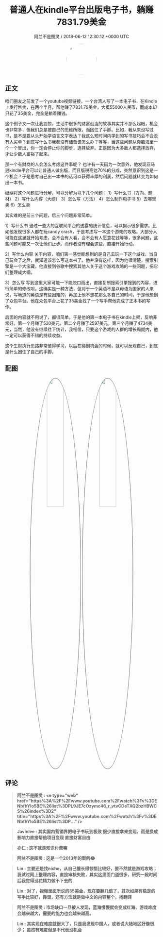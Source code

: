 <h1 align="center">普通人在kindle平台出版电子书，躺赚7831.79美金</h1>
<p align="center">
    <a>阿兰不是图灵 / 2018-06-12 12:30:12 &#43;0000 UTC</a>
</p>

<div align="center">
    <img src="https://images.zsxq.com/Fg8Nf_Q52EY0PPH_-ZumJ0-oSqF4?e=1590940799&amp;token=kIxbL07-8jAj8w1n4s9zv64FuZZNEATmlU_Vm6zD:onvm5qZVfB0rviJVmmCsVoOI3_E=" width="100" height="100" style="border:1px solid;border-radius:50%; color:#ffffff"/>
</div>

## 正文

<div>
 

咱们圈友之前发了一个youtube视频链接，一个台湾人写了一本电子书，在Kindle上发行售卖，在两个半月，帮他赚了7831.79美金，大概55000人民币，而成本却只花了35美金，完全是躺着赚钱。

这个例子又一次让我震惊，生活中很多的财富创造的故事其实并不那么起眼，机会也非常多，但我们总是被自己的思维所限，而困住了手脚。比如，我从来没写过书，是不是要从头开始学语言文字表达？我这么短时间内学到的写书技巧会不会没有人买单？到底写什么书我都没有储备该怎么办？等等，当这些问题从你脑海里一个一个冒出，你一定会停止你的脚步，选择放弃。正是因为大多数人都选择放弃，才让少数人富裕了起来。

那一个有财商的人会怎么考虑这件事呢？
也许有一天因为一次意外，他发现亚马逊kindle平台可以让普通人做出版，而且版税高达70%的分成，突然意识到这是一个机会？于是思考自己出一本书的话可以获得丰厚的利润，然后问题就转变为如何出一本书。

继续将这个问题进行分解，可以分解为以下几个问题：
1）写什么书（方向、题材）
2）写什么内容（大纲）
3）怎么写（方法）
4）怎么制作电子书
5）去哪里卖
6）怎么卖

其实难的是前三个问题，后三个问题非常简单。

1）写什么书
通过一些大的互联网平台的透露的统计信息，可以揭示很多需求。比如他发现很多人都在玩candy crash，于是考虑写一本这个游戏的攻略。大部分人可能在这里就开始考虑，会不会有人看，会不会有人愿意花钱等等，很多问题，这些问题可能又一次让他们止步。而作者没有理会这些，直接开始行动。

2）写什么内容
关于内容，咱们第一感觉能想到的是自己去玩一下这个游戏，当自己玩会了之后，就知道该怎么写这本书了。他并没有这样，因为他很清楚，搜索引擎是一个大宝藏，他直接到谷歌中搜索其他人关于这个游戏攻略的一些问题，把它们整理成大纲。

3）怎么写
写到这里大家可能一下能脱口而出，直接复制搜索引擎搜到的内容，进行简单的修改呗。这确实是一种方法，但对于一个英语不是以母语为国家的人来说，写地道的英语是有些困难的，再加上他不想花那么多自己的时间，于是他想到了众包平台。他在众包平台上花了35美金找了一个写手帮他完成了正本书的写作。

后面的内容就不用说了，都很简单。于是他的第一本电子书在kindle上架，反响非常好。第一个月赚了520美元，第二个月赚了2597美元，第三个月赚了4734美元，当然，他没有继续往下统计，我相信，只要这个游戏的人群的增长周期内，他一定可以获得不错的持续收益。

这个生财执行思路非常值得学习，以后在碰到机会的时候，就可以反观自己，到底是什么困住了自己的手脚。
</div>

## 配图
<div class="image" align="center">

<img src="https://images.zsxq.com/FlLLS77aea-zAonL9F0R76cJTv8Q?imageMogr2/auto-orient/thumbnail/800x/format/jpg/blur/1x0/quality/75&amp;e=1590940799&amp;token=kIxbL07-8jAj8w1n4s9zv64FuZZNEATmlU_Vm6zD:o4VxGsDS6fh8hD3e02vDWLzbANo=" width="33%" height="33%" style="border:1px solid;border-radius:50%; color:#3c3f41"/>

<img src="https://images.zsxq.com/FhZVMghnwrFwJOwoJho4qSfVp_LG?imageMogr2/auto-orient/thumbnail/800x/format/jpg/blur/1x0/quality/75&amp;e=1590940799&amp;token=kIxbL07-8jAj8w1n4s9zv64FuZZNEATmlU_Vm6zD:AbkfdyXzqBoMJEq5bIMg47L6Pkg=" width="33%" height="33%" style="border:1px solid;border-radius:50%; color:#3c3f41"/>

</div>

## 评论

<div align="left">
<div>

<blockquote >
<span> <strong>阿兰不是图灵 : &lt;e type=&#34;web&#34; href=&#34;https%3A%2F%2Fwww.youtube.com%2Fwatch%3Fv%3DENbfhYIo5BE%26list%3DPL9JE7cOzymc46_r_vtvCDeTXQ2bzHBWCS%26index%3D2&#34; title=&#34;https%3A%2F%2Fwww.youtube.com%2Fwatch%3Fv%3DENbfhYIo5BE%26list%3DP...&#34; /&gt; </strong></span>
</blockquote>

<blockquote >
<span> <strong>Javinlee : 其实国内营销界把电子书玩到极致 很少直接拿来变现，而是换成影响力直接帮他项目变现 直接财富自由 </strong></span>
</blockquote>

<blockquote >
<span> <strong>亦仁 : 这不就是知识付费嘛 </strong></span>
</blockquote>

<blockquote >
<span> <strong>阿兰不是图灵 : 这是一个2013年的案例😂 </strong></span>
</blockquote>

<blockquote >
<span> <strong>Lin : 主要还是找niche，从自己擅长得领悟比较好，要不然就是游戏攻略；
我试过网上整理内容，直接审核失败，其实这里面门道很多，研究一段时间后我觉得没花精力做不下去的 </strong></span>
</blockquote>

<blockquote >
<span> <strong>Lin : 对了，视频里面所说的35美金，现在要翻几倍了，其次如果有稳定的写手比较好，靠谱，还有方法就是做中文的内容整个，找翻译 </strong></span>
</blockquote>

<blockquote >
<span> <strong>阿兰不是图灵 : 市场缺口一旦被人发现，蓝海慢慢就会变成红海，游戏难度会越来越大，需要的能力也会越来越高。 </strong></span>
</blockquote>

<blockquote >
<span> <strong>Lin : 其实现在难度就很大了，只是我发现中国人，或者说大陆地区好像很少；
虽然有难度但是不代表没机会 </strong></span>
</blockquote>

</div>
</div>